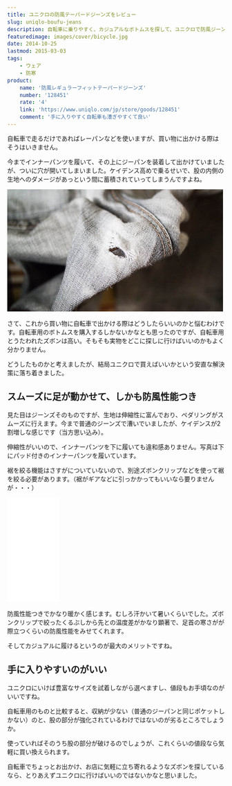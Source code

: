 ```yaml
---
title: ユニクロの防風テーパードジーンズをレビュー
slug: uniqlo-boufu-jeans
description: 自転車に乗りやすく、カジュアルなボトムスを探して、ユニクロで防風ジーンズを買いました。生地がよく伸びるのでペダルがこぎやすく、しかも防風性能付きで暖かくていい感じです。冬用のカジュアルなズボンを探している人にオススメです。
featuredimage: images/cover/bicycle.jpg
date: 2014-10-25
lastmod: 2015-03-03
tags: 
    - ウェア
    - 防寒
product:
    name: '防風レギュラーフィットテーパードジーンズ'
    number: '128451'
    rate: '4'
    link: 'https://www.uniqlo.com/jp/store/goods/128451'
    comment: '手に入りやすく自転車も漕ぎやすくて良い'
---
```


自転車で走るだけであればレーパンなどを使いますが、買い物に出かける際はそうはいきません。

今までインナーパンツを履いて、その上にジーパンを装着して出かけていましたが、ついに穴が開いてしまいました。ケイデンス高めで乗るせいで、股の内側の生地へのダメージがあっという間に蓄積されていってしまうんですよね。

![股の部分に穴が開いてしまったジーパン](ea4ea99c6cf0981cf00d96dcc5009840.jpg)

さて、これから買い物に自転車で出かける際はどうしたらいいのかと悩むわけです。自転車用のボトムスを購入するしかないかなとも思ったのですが、自転車用とうたわれたズボンは高い。そもそも実物をどこに探しに行けばいいのかもよく分かりません。

どうしたものかと考えましたが、結局ユニクロで買えばいいかという安直な解決策に落ち着きました。

## スムーズに足が動かせて、しかも防風性能つき

見た目はジーンズそのものですが、生地は伸縮性に富んでおり、ペダリングがスムーズに行えます。今まで普通のジーンズで漕いでいましたが、ケイデンスが2割増しな感じです（当方思い込み）。

伸縮性がいいので、インナーパンツを下に履いても違和感ありません。写真は下にパッド付きのインナーパンツを履いています。

裾を絞る機能はさすがについていないので、別途ズボンクリップなどを使って裾を絞る必要があります。（裾がギアなどに引っかかってもいいなら要りませんが・・・）

<iframe style="width:120px;height:240px;" marginwidth="0" marginheight="0" scrolling="no" frameborder="0" src="//rcm-fe.amazon-adsystem.com/e/cm?lt1=_blank&bc1=000000&IS2=1&bg1=FFFFFF&fc1=000000&lc1=0000FF&t=illusionspace-22&language=ja_JP&o=9&p=8&l=as4&m=amazon&f=ifr&ref=as_ss_li_til&asins=B003RWSHE4&linkId=f07734b135b37126beb6c77835922a57"></iframe>

防風性能つきでかなり暖かく感じます。むしろ汗かいて暑いくらいでした。ズボンクリップで絞ったくるぶしから先との温度差がかなり顕著で、足首の寒さがが際立つくらいの防風性能をみせてくれます。

そしてカジュアルに履けるというのが最大のメリットですね。

## 手に入りやすいのがいい

ユニクロにいけば豊富なサイズを試着しながら選べますし、値段もお手頃なのがいいですね。

自転車用のものと比較すると、収納が少ない（普通のジーパンと同じポケットしかない）のと、股の部分が強化されているわけではないのが劣るところでしょうか。

使っていればそのうち股の部分が破けるのでしょうが、これくらいの値段なら気軽に買い換えられます。

自転車でちょっとお出かけ、お店に気軽に立ち寄れるようなズボンを探しているなら、とりあえずユニクロに行けばいいのではないかなと思いました。
